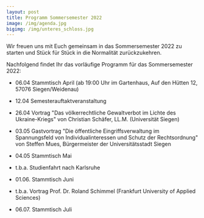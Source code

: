 ```yaml
---
layout: post
title: Programm Sommersemester 2022
image: /img/agenda.jpg
bigimg: /img/unteres_schloss.jpg
---
```

	

Wir freuen uns mit Euch gemeinsam in das Sommersemester 2022 zu starten und Stück für Stück in die Normalität zurückzukehren.

Nachfolgend findet Ihr das vorläufige Programm für das Sommersemester 2022:

 - 06.04 Stammtisch April (ab 19:00 Uhr im Gartenhaus, Auf den  Hütten 12, 57076 Siegen/Weidenau)
 
 - 12.04 Semesterauftaktveranstaltung 
 
 - 26.04 Vortrag "Das völkerrechtliche Gewaltverbot im Lichte des Ukraine-Kriegs" von Christian Schäfer, LL.M. (Universität Siegen)
 
 - 03.05 Gastvortrag "Die öffentliche Eingriffsverwaltung im Spannungsfeld von Individualinteressen und Schutz der Rechtsordnung" von Steffen Mues, Bürgermeister der Universitätsstadt Siegen
 
 - 04.05 Stammtisch Mai
 
 - t.b.a. Studienfahrt nach Karlsruhe
 
 - 01.06. Stammtisch Juni
 
 - t.b.a. Vortrag Prof. Dr. Roland Schimmel (Frankfurt University of Applied Sciences)
 
 - 06.07. Stammtisch Juli


